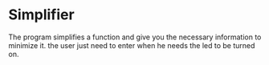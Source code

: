 Simplifier
==========

The program simplifies a function and give you the necessary information to minimize it. the user just need to enter when he needs the led to be turned on.
